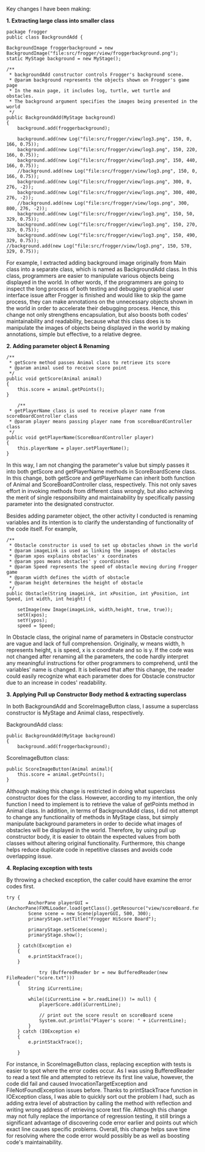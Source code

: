 Key changes I have been making:

**1. Extracting large class into smaller class**

    package frogger
    public class BackgroundAdd {
	
	BackgroundImage froggerbackground = new BackgroundImage("file:src/frogger/view/froggerbackground.png");
	static MyStage background = new MyStage();
	
	/**
	 * backgroundAdd constructor controls Frogger's background scene.
	 * @param background represents the objects shown on Frogger's game page
	 * In the main page, it includes log, turtle, wet turtle and obstacles.
	 * The background argument specifies the images being presented in the world
	 */
	public BackgroundAdd(MyStage background)
	{
		background.add(froggerbackground);
		
		background.add(new Log("file:src/frogger/view/log3.png", 150, 0, 166, 0.75));
		background.add(new Log("file:src/frogger/view/log3.png", 150, 220, 166, 0.75));
		background.add(new Log("file:src/frogger/view/log3.png", 150, 440, 166, 0.75));
		//background.add(new Log("file:src/frogger/view/log3.png", 150, 0, 166, 0.75));
		background.add(new Log("file:src/frogger/view/logs.png", 300, 0, 276, -2));
		background.add(new Log("file:src/frogger/view/logs.png", 300, 400, 276, -2));
		//background.add(new Log("file:src/frogger/view/logs.png", 300, 800, 276, -2));
		background.add(new Log("file:src/frogger/view/log3.png", 150, 50, 329, 0.75));
		background.add(new Log("file:src/frogger/view/log3.png", 150, 270, 329, 0.75));
		background.add(new Log("file:src/frogger/view/log3.png", 150, 490, 329, 0.75));
	//background.add(new Log("file:src/frogger/view/log3.png", 150, 570, 329, 0.75));


For example, I extracted adding background image originally from Main class into a separate class, which is named as BackgroundAdd class. In this class, programmers are easier to manipulate various objects being displayed in the world.
In other words, if the programmers are going to inspect the long process of both testing and debugging graphical user interface issue after Frogger is finished and would like to skip the game process, they can make annotations on the unnecessary objects shown in the world in order to accelerate their debugging process.
Hence, this change not only strengthens encapsulation, but also boosts both codes' maintainability and readability, because what this class does is to manipulate the images of objects being displayed in the world by making annotations, simple but effective, to a relative degree.

**2. Adding parameter object & Renaming**

	/**
	 * getScore method passes Animal class to retrieve its score
	 * @param animal used to receive score point
	 */
	public void getScore(Animal animal)
	{
		this.score = animal.getPoints();
	}
	
		/**
	 * getPlayerName class is used to receive player name from scoreBoardController class
	 * @param player means passing player name from scoreBoardController class
	 */
	public void getPlayerName(ScoreBoardController player)
	{
		this.playerName = player.setPlayerName();
	}
	 

In this way, I am not changing the parameter's value but simply passes it into both getScore and getPlayerName methods in ScoreBoardScene class. In this change, both getScore and getPlayerName can inherit both function of Animal and ScoreBoardController class, respectively. This not only saves effort in invoking methods from different class wrongly, but also achieving the merit of single responsibility and maintainability by specifically passing parameter into the designated constructor.

Besides adding parameter object, the other activity I conducted is renaming variables and its intention is to clarify the understanding of functionality of the code itself. For example,

	/**
	 * Obstacle constructor is used to set up obstacles shown in the world
	 * @param imageLink is used as linking the images of obstacles
	 * @param xpos explains obstacles' x coordinates
	 * @param ypos means obstacles' y coordinates
	 * @param Speed represents the speed of obstacle moving during Frogger game
	 * @param width defines the width of obstacle
	 * @param height determines the height of obstacle
	 */
	public Obstacle(String imageLink, int xPosition, int yPosition, int Speed, int width, int height) {
		
		setImage(new Image(imageLink, width,height, true, true));
		setX(xpos);
		setY(ypos);
		speed = Speed;
		
In Obstacle class, the original name of parameters in Obstacle constructor are vague and lack of full comprehension. Originally, w means width, h represents height, s is speed, x is x coordinate and so is y. If the code was not changed after renaming all the parameters, the code hardly interpret any meaningful instructions for other programmers to comprehend, until the variables' name is changed. It is believed that after this change, the reader could easily recognize what each parameter does for Obstacle constructor due to an increase in codes' readability.

**3. Applying Pull up Constructor Body method & extracting superclass**

In both BackgroundAdd and ScoreImageButton class, I assume a superclass constructor is MyStage and Animal class, respectively. 

BackgroundAdd class:

	public BackgroundAdd(MyStage background)
	{
		background.add(froggerbackground);
		
ScoreImageButton class:
		
	public ScoreImageButton(Animal animal){
		this.score = animal.getPoints();
	}

Although making this change is restricted in doing what superclass constructor does for the class. However, according to my intention, the only function I need to implement is to retrieve the value of getPoints method in Animal class. In addition, in terms of BackgroundAdd class, I did not attempt to change any functionality of methods in MyStage class, but simply manipulate background parameters in order to decide what images of obstacles will be displayed in the world. Therefore, by using pull up constructor body, it is easier to obtain the expected values from both classes without altering original functionality. Furthermore, this change helps reduce duplicate code in repetitive classes and avoids code overlapping issue.

**4. Replacing exception with tests**

By throwing a checked exception, the caller could have examine the error codes first.

	try {
			AnchorPane playerGUI = (AnchorPane)FXMLLoader.load(getClass().getResource("view/scoreBoard.fxml"));
			Scene scene = new Scene(playerGUI, 500, 300);
			primaryStage.setTitle("Frogger HiScore Board");
	
			primaryStage.setScene(scene);
			primaryStage.show();
		
		} catch(Exception e)
		{
			e.printStackTrace();
		}
		
				try (BufferedReader br = new BufferedReader(new FileReader("score.txt")))
		{
			String iCurrentLine;
			
			while((iCurrentLine = br.readLine()) != null) {
				playerScore.add(iCurrentLine);
				
				// print out the score result on scoreBoard scene
				System.out.println("Player's score: " + iCurrentLine);
			}
		} catch (IOException e)
		{
			e.printStackTrace();
			
		}
	
For instance, in ScoreImageButton class, replacing exception with tests is easier to spot where the error codes occur. As I was using BufferedReader to read a text file and attempted to retrieve its first line value, however, the code did fail and caused InvocationTargetException and FileNotFoundException issues before. Thanks to printStackTrace function in IOException class, I was able to quickly sort out the problem I had, such as adding extra level of abstraction by calling the method with reflection and writing wrong address of retrieving score text file.
Although this change may not fully replace the importance of regression testing, it still brings a significant advantage of discovering code error earlier and points out which exact line causes specific problems. Overall, this change helps save time for resolving where the code error would possibly be as well as boosting code's maintainability. 